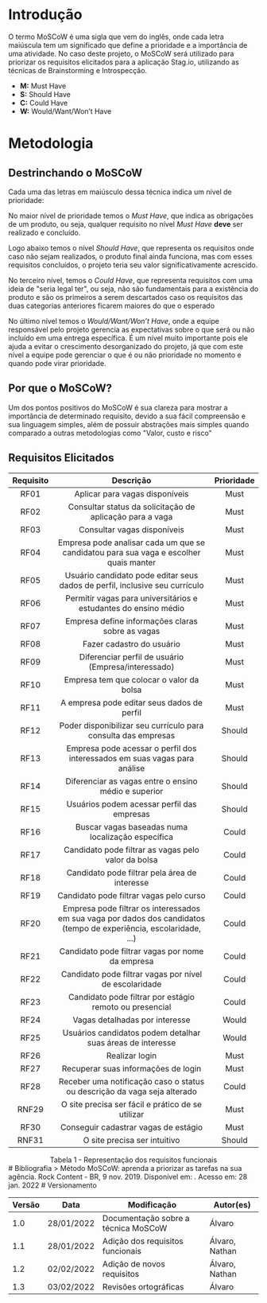 # Introdução

O termo MoSCoW é uma sigla que vem do inglês, onde cada letra maiúscula tem um significado que define
a prioridade e a importância de uma atividade. No caso deste projeto, o MoSCoW será utilizado para priorizar
os requisitos elicitados para a aplicação Stag.io, utilizando as técnicas de Brainstorming e Introspecção.

- **M:** Must Have
- **S:** Should Have
- **C:** Could Have
- **W:** Would/Want/Won’t Have

# Metodologia

## Destrinchando o MoSCoW
Cada uma das letras em maiúsculo dessa técnica indica um nível de prioridade:

No maior nível de prioridade temos o <i>Must Have</i>, que indica as obrigações de um produto, ou seja, qualquer requisito
no nível <i>Must Have</i> <b>deve</b> ser realizado e concluído.

Logo abaixo temos o nível <i>Should Have</i>, que representa os requisitos onde caso não sejam realizados, o produto final
ainda funciona, mas com esses requisitos concluídos, o projeto teria seu valor significativamente acrescido.

No terceiro nível, temos o <i>Could Have</i>, que representa requisitos com uma ideia de "seria legal ter", ou seja, não
são fundamentais para a existência do produto e são os primeiros a serem descartados caso os requisitos das duas categorias
anteriores ficarem maiores do que o esperado

No último nível temos o <i>Would/Want/Won’t Have</i>, onde a equipe responsável pelo projeto gerencia as expectativas sobre
o que será ou não incluído em uma entrega específica. É um nível muito importante pois ele ajuda a evitar o crescimento desorganizado
do projeto, já que com este nível a equipe pode gerenciar o que é ou não prioridade no momento e quando pode virar prioridade.

## Por que o MoSCoW?

Um dos pontos positivos do MoSCoW é sua clareza para mostrar a importância de determinado requisito, devido a sua fácil compreensão
e sua linguagem simples, além de possuir abstrações mais simples quando comparado a outras metodologias como "Valor, custo e risco"

## Requisitos Elicitados

<center>

| Requisito | Descrição | Prioridade |
|:--:|:--:|:--:|
| RF01 | Aplicar para vagas disponíveis | Must |
| RF02 | Consultar status da solicitação de aplicação para a vaga | Must |
| RF03 | Consultar vagas disponíveis | Must |
| RF04 | Empresa pode analisar cada um que se candidatou para sua vaga e escolher quais manter | Must |
| RF05 | Usuário candidato pode editar seus dados de perfil, inclusive seu currículo | Must |
| RF06 | Permitir vagas para universitários e estudantes do ensino médio | Must |
| RF07 | Empresa define informações claras sobre as vagas | Must |
| RF08 | Fazer cadastro do usuário | Must |
| RF09 | Diferenciar perfil de usuário (Empresa/interessado) | Must |
| RF10 | Empresa tem que colocar o valor da bolsa | Must |
| RF11 | A empresa pode editar seus dados de perfil | Must |
| RF12 | Poder disponibilizar seu currículo para consulta das empresas | Should |
| RF13 | Empresa pode acessar o perfil dos interessados em suas vagas para análise | Should |
| RF14 | Diferenciar as vagas entre o ensino médio e superior | Should |
| RF15 | Usuários podem acessar perfil das empresas | Should |
| RF16 | Buscar vagas baseadas numa localização específica | Could |
| RF17 | Candidato pode filtrar as vagas pelo valor da bolsa | Could |
| RF18 | Candidato pode filtrar pela área de interesse | Could |
| RF19 | Candidato pode filtrar vagas pelo curso | Could |
| RF20 | Empresa pode filtrar os interessados em sua vaga por dados dos candidatos (tempo de experiência, escolaridade, ...) | Could |
| RF21 | Candidato pode filtrar vagas por nome da empresa | Could |
| RF22 | Candidato pode filtrar vagas por nível de escolaridade | Could |
| RF23 | Candidato pode filtrar por estágio remoto ou presencial | Could |
| RF24 | Vagas detalhadas por interesse | Would |
| RF25 | Usuários candidatos podem detalhar suas áreas de interesse | Would |
| RF26 | Realizar login | Must |
| RF27 | Recuperar suas informações de login | Must |
| RF28 | Receber uma notificação caso o status ou descrição da vaga seja alterado | Could |
| RNF29 | O site precisa ser fácil e prático de se utilizar | Must |
| RF30 | Conseguir cadastrar vagas de estágio | Must |
| RNF31 | O site precisa ser intuitivo | Should |

<figcaption>Tabela 1 - Representação dos requisitos funcionais</figcaption>

</center>
# Bibliografia
> Método MoSCoW: aprenda a priorizar as tarefas na sua agência. Rock Content - BR, 9 nov. 2019. Disponível em: <https://rockcontent.com/br/blog/metodo-moscow/>. Acesso em: 28 jan. 2022
# Versionamento

Versão | Data | Modificação | Autor(es) |
|--|--|--|--|
| 1.0 | 28/01/2022 | Documentação sobre a técnica MoSCoW | Álvaro |
| 1.1 | 28/01/2022 | Adição dos requisitos funcionais | Álvaro, Nathan |
| 1.2 | 02/02/2022 | Adição de novos requisitos | Álvaro, Nathan |
| 1.3 | 03/02/2022 | Revisões ortográficas | Álvaro |